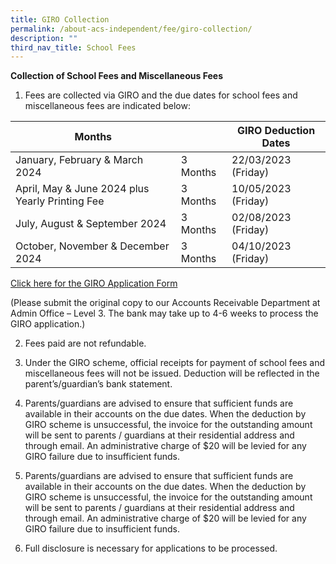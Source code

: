 ```yaml
---
title: GIRO Collection
permalink: /about-acs-independent/fee/giro-collection/
description: ""
third_nav_title: School Fees
---
```

**Collection of School Fees and Miscellaneous Fees**

1. Fees are collected via GIRO and the due dates for school fees and miscellaneous fees are indicated below:

| Months                                          |          |    GIRO Deduction Dates |
|-------------------------------------------------|----------|-------------------------|
| January, February &amp; March 2024                  | 3 Months | 22/03/2023 (Friday)     |
| April, May &amp; June 2024 plus Yearly Printing Fee | 3 Months | 10/05/2023 (Friday)     |
| July, August &amp; September 2024                   | 3 Months | 02/08/2023 (Friday)     |
| October, November &amp; December 2024               | 3 Months | 04/10/2023 (Friday)     |

<a href="/files/About%20ACS(I)/2023-GIRO-APPLICATION-FORM-ALL-LEVEL.pdf">Click here for the GIRO Application Form</a>

(Please submit the original copy to our Accounts Receivable Department at Admin Office – Level 3. The bank may take up to 4-6 weeks to process the GIRO application.)

2. Fees paid are not refundable.

3. Under the GIRO scheme, official receipts for payment of school fees and miscellaneous
fees will not be issued. Deduction will be reflected in the parent’s/guardian’s bank
statement.

4. Parents/guardians are advised to ensure that sufficient funds are available in their
accounts on the due dates. When the deduction by GIRO scheme is unsuccessful, the
invoice for the outstanding amount will be sent to parents / guardians at their residential
address and through email. An administrative charge of $20 will be levied for any GIRO
failure due to insufficient funds.

5. Parents/guardians are advised to ensure that sufficient funds are available in their
accounts on the due dates. When the deduction by GIRO scheme is unsuccessful, the
invoice for the outstanding amount will be sent to parents / guardians at their residential
address and through email. An administrative charge of $20 will be levied for any GIRO
failure due to insufficient funds.

6. Full disclosure is necessary for applications to be processed.

